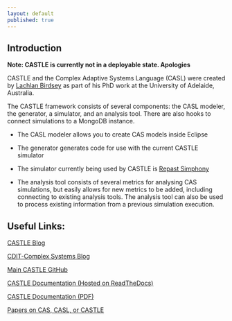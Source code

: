 ```yaml
---
layout: default
published: true
---
```


## Introduction

**Note: CASTLE is currently not in a deployable state. Apologies**

CASTLE and the Complex Adaptive Systems Language (CASL) were created by [Lachlan Birdsey](https://www.adelaide.edu.au/directory/lachlan.birdsey) as part of his PhD work at the University of Adelaide, Australia. 

The CASTLE framework consists of several components: the CASL modeler, the generator, a simulator, and an analysis tool. There are also hooks to connect simulations to a MongoDB instance.

* The CASL modeler allows you to create CAS models inside Eclipse

* The generator generates code for use with the current CASTLE simulator

* The simulator currently being used by CASTLE is [Repast Simphony](https://repast.github.io/)

* The analysis tool consists of several metrics for analysing CAS simulations, but easily allows for new metrics to be added, including connecting to existing analysis tools. The analysis tool can also be used to process existing information from a previous simulation execution.


## Useful Links:

[CASTLE Blog](blog)

[CDIT-Complex Systems Blog](http://blogs.adelaide.edu.au/cdit/category/research/complex-systems/)

[Main CASTLE GitHub](https://github.com/CASTLE-FWK)

[CASTLE Documentation (Hosted on ReadTheDocs)](https://docs.castle-framework.io/)

[CASTLE Documentation (PDF)](https://readthedocs.org/projects/castle-documentation/downloads/pdf/latest/)

[Papers on CAS, CASL, or CASTLE](publications)
